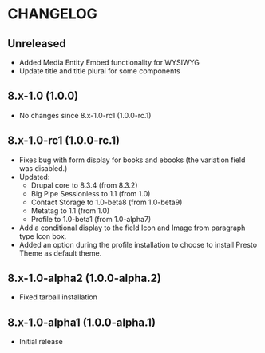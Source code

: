 # CHANGELOG

## Unreleased
* Added Media Entity Embed functionality for WYSIWYG
* Update title and title plural for some components

## 8.x-1.0 (1.0.0)
* No changes since 8.x-1.0-rc1 (1.0.0-rc.1)

## 8.x-1.0-rc1 (1.0.0-rc.1)
* Fixes bug with form display for books and ebooks (the variation field was disabled.)
* Updated:
  * Drupal core to 8.3.4 (from 8.3.2)
  * Big Pipe Sessionless to 1.1 (from 1.0)
  * Contact Storage to 1.0-beta8 (from 1.0-beta9)
  * Metatag to 1.1 (from 1.0)
  * Profile to 1.0-beta1 (from 1.0-alpha7)
* Add a conditional display to the field Icon and Image from paragraph type Icon box.
* Added an option during the profile installation to choose to install Presto Theme as default theme.

## 8.x-1.0-alpha2 (1.0.0-alpha.2)
* Fixed tarball installation

## 8.x-1.0-alpha1 (1.0.0-alpha.1)
* Initial release
